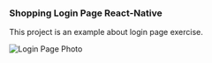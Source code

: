 ### Shopping Login Page React-Native

This project is an example about login page exercise.

![Login Page Photo](https://github.com/omur8819/ReactNative-loginPage/blob/main/loginPage/src/projectImage/image.jpg)




